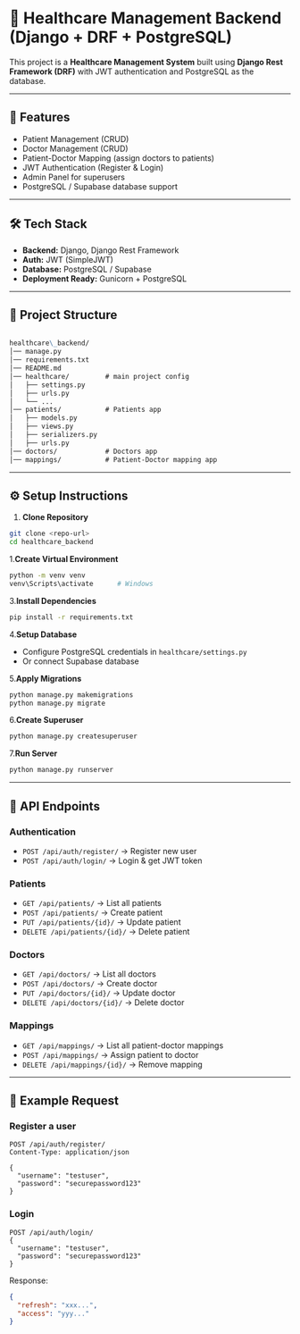 # 🏥 Healthcare Management Backend (Django + DRF + PostgreSQL)

This project is a **Healthcare Management System** built using **Django Rest Framework (DRF)** with JWT authentication and PostgreSQL as the database.

---

## 🚀 Features

- Patient Management (CRUD)
- Doctor Management (CRUD)
- Patient-Doctor Mapping (assign doctors to patients)
- JWT Authentication (Register & Login)
- Admin Panel for superusers
- PostgreSQL / Supabase database support

---

## 🛠️ Tech Stack

- **Backend:** Django, Django Rest Framework
- **Auth:** JWT (SimpleJWT)
- **Database:** PostgreSQL / Supabase
- **Deployment Ready:** Gunicorn + PostgreSQL

---

## 📂 Project Structure

```md

healthcare\_backend/
│── manage.py
│── requirements.txt
│── README.md
│── healthcare/         # main project config
│   ├── settings.py
│   ├── urls.py
│   └── ...
│── patients/           # Patients app
│   ├── models.py
│   ├── views.py
│   ├── serializers.py
│   ├── urls.py
│── doctors/            # Doctors app
│── mappings/           # Patient-Doctor mapping app

````

---

## ⚙️ Setup Instructions

1. **Clone Repository**

```bash
git clone <repo-url>
cd healthcare_backend
````

1.**Create Virtual Environment**

   ```bash
   python -m venv venv
   venv\Scripts\activate      # Windows
   ```

3.**Install Dependencies**

   ```bash
   pip install -r requirements.txt
   ```

4.**Setup Database**

- Configure PostgreSQL credentials in `healthcare/settings.py`
- Or connect Supabase database

5.**Apply Migrations**

   ```bash
   python manage.py makemigrations
   python manage.py migrate
   ```

6.**Create Superuser**

   ```bash
   python manage.py createsuperuser
   ```

7.**Run Server**

   ```bash
   python manage.py runserver
   ```

---

## 🔑 API Endpoints

### Authentication

- `POST /api/auth/register/` → Register new user
- `POST /api/auth/login/` → Login & get JWT token

### Patients

- `GET /api/patients/` → List all patients
- `POST /api/patients/` → Create patient
- `PUT /api/patients/{id}/` → Update patient
- `DELETE /api/patients/{id}/` → Delete patient

### Doctors

- `GET /api/doctors/` → List all doctors
- `POST /api/doctors/` → Create doctor
- `PUT /api/doctors/{id}/` → Update doctor
- `DELETE /api/doctors/{id}/` → Delete doctor

### Mappings

- `GET /api/mappings/` → List all patient-doctor mappings
- `POST /api/mappings/` → Assign patient to doctor
- `DELETE /api/mappings/{id}/` → Remove mapping

---

## 📌 Example Request

### Register a user

```http
POST /api/auth/register/
Content-Type: application/json

{
  "username": "testuser",
  "password": "securepassword123"
}
```

### Login

```http
POST /api/auth/login/
{
  "username": "testuser",
  "password": "securepassword123"
}
```

Response:

```json
{
  "refresh": "xxx...",
  "access": "yyy..."
}
```
